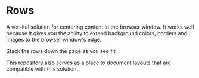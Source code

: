 # Rows

A versital solution for centering content in the browser window. It works well because it gives you the ability to extend background colors, borders and images to the browser window's edge.

Stack the rows down the page as you see fit.

This repository also serves as a place to document layouts that are compatible with this solution.